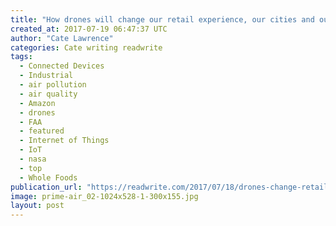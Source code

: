 ```yaml
---
title: "How drones will change our retail experience, our cities and our skies"
created_at: 2017-07-19 06:47:37 UTC
author: "Cate Lawrence"
categories: Cate writing readwrite
tags: 
  - Connected Devices
  - Industrial
  - air pollution
  - air quality
  - Amazon
  - drones
  - FAA
  - featured
  - Internet of Things
  - IoT
  - nasa
  - top
  - Whole Foods
publication_url: "https://readwrite.com/2017/07/18/drones-change-retail-experience-cities-sky-il1/"
image: prime-air_02-1024x528-1-300x155.jpg
layout: post
---
```

